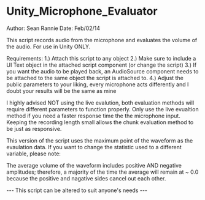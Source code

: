 # Unity_Microphone_Evaluator

Author: Sean Rannie
Date: Feb/02/14

This script records audio from the microphone and evaluates the volume of the audio.
For use in Unity ONLY.

Requirements:
1.) Attach this script to any object
2.) Make sure to include a UI Text object in the attached script component (or change the script)
3.) If you want the audio to be played back, an AudioSource component needs to
    be attached to the same object the script is attached to.
4.) Adjust the public parameters to your liking, every microphone acts differently and I doubt
    your results will be the same as mine
    
I highly advised NOT using the live evalution, both evaluation methods will require different
parameters to function properly. Only use the live evualtion method if you need a faster
response time the the microphone input. Keeping the recording length small allows the chunk
evaluation method to be just as responsive.
    
This version of the script uses the maximum point of the waveform as the evaulation
data. If you want to change the statistic used to a different variable, please note:

The average volume of the waveform includes positive AND negative amplitudes; therefore,
a majority of the time the average will remain at ~ 0.0 because the positive and nagative
sides cancel out each other.


--- This script can be altered to suit anyone's needs ---
